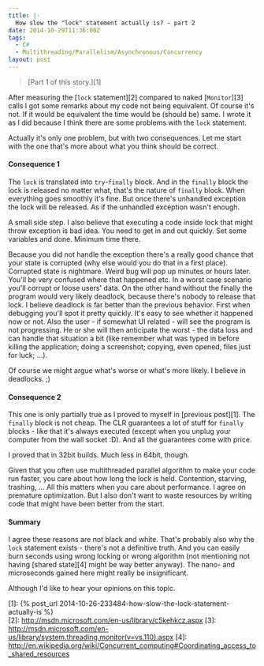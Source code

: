 ```yaml
---
title: |-
  How slow the "lock" statement actually is? - part 2
date: 2014-10-29T11:36:00Z
tags:
  - C#                
  - Multithreading/Parallelism/Asynchronous/Concurrency
layout: post
---
```

> [Part 1 of this story.][1]

After measuring the [`lock` statement][2] compared to naked [`Monitor`][3] calls I got some remarks about my code not being equivalent. Of course it's not. If it would be equivalent the time would be (should be) same. I wrote it as I did because I think there are some problems with the `lock` statement. 

<!-- excerpt -->

Actually it's only one problem, but with two consequences. Let me start with the one that's more about what you think should be correct.

#### Consequence 1

The `lock` is translated into `try`-`finally` block. And in the `finally` block the lock is released no matter what, that's the nature of `finally` block. When everything goes smoothly it's fine. But once there's unhandled exception the lock will be released. As if the unhandled exception wasn't enough. 

A small side step. I also believe that executing a code inside lock that might throw exception is bad idea. You need to get in and out quickly. Set some variables and done. Minimum time there.

Because you did not handle the exception there's a really good chance that your state is corrupted (why else would you do that in a first place). Corrupted state is nightmare. Weird bug will pop up minutes or hours later. You'll be very confused where that happened etc. In a worst case scenario you'll corrupt or loose users' data. On the other hand without the finally the program would very likely deadlock, because there's nobody to release that lock. I believe deadlock is far better than the previous behavior. First when debugging you'll spot it pretty quickly. It's easy to see whether it happened now or not. Also the user - if somewhat UI related -  will see the program is not progressing. He or she will then anticipate the worst - the data loss and can handle that situation a bit (like remember what was typed in before killing the application; doing a screenshot; copying, even opened, files just for luck; ...). 

Of course we might argue what's worse or what's more likely. I believe in deadlocks. ;)

#### Consequence 2

This one is only partially true as I proved to myself in [previous post][1]. The `finally` block is not cheap. The CLR guarantees a lot of stuff for `finally` blocks - like that it's always executed (except when you unplug your computer from the wall socket :D). And all the guarantees come with price.

I proved that in 32bit builds. Much less in 64bit, though.

Given that you often use multithreaded parallel algorithm to make your code run faster, you care about how long the lock is held. Contention, starving, trashing, ... All this matters when you care about performance. I agree on premature optimization. But I also don't want to waste resources by writing code that might have been better from the start.

#### Summary

I agree these reasons are not black and white. That's probably also why the `lock` statement exists - there's not a definitive truth. And you can easily burn seconds using wrong locking or wrong algorithm (not mentioning not having [shared state][4] might be way better anyway). The nano- and microseconds gained here might really be insignificant.

Although I'd like to hear your opinions on this topic. 

[1]: {% post_url 2014-10-26-233484-how-slow-the-lock-statement-actually-is %}   
[2]: http://msdn.microsoft.com/en-us/library/c5kehkcz.aspx
[3]: http://msdn.microsoft.com/en-us/library/system.threading.monitor(v=vs.110).aspx
[4]: http://en.wikipedia.org/wiki/Concurrent_computing#Coordinating_access_to_shared_resources